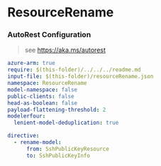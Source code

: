 # ResourceRename
### AutoRest Configuration
> see https://aka.ms/autorest

``` yaml
azure-arm: true
require: $(this-folder)/../../../readme.md
input-file: $(this-folder)/resourceRename.json
namespace: ResourceRename
model-namespace: false
public-clients: false
head-as-boolean: false
payload-flattening-threshold: 2
modelerfour:
  lenient-model-deduplication: true

directive:
  - rename-model:
      from: SshPublicKeyResource
      to: SshPublicKeyInfo
```
